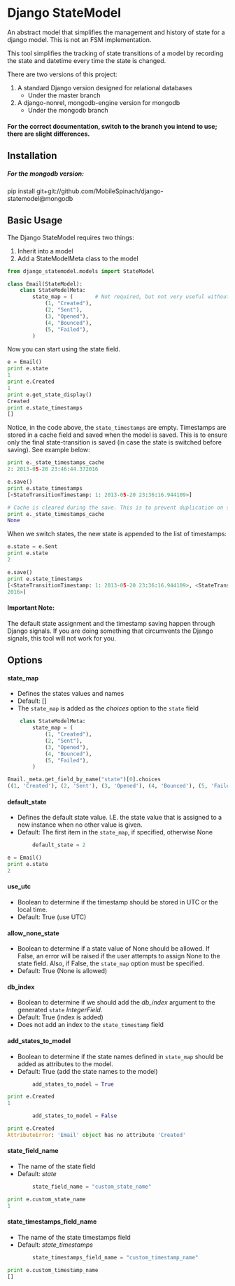 Django StateModel
=================

An abstract model that simplifies the management and history of state for a
django model. This is not an FSM implementation.

This tool simplifies the tracking of state transitions of a model by recording
the state and datetime every time the state is changed.

There are two versions of this project:

1. A standard Django version designed for relational databases
    * Under the master branch
2. A django-nonrel, mongodb-engine version for mongodb
    * Under the mongodb branch

#### For the correct documentation, switch to the branch you intend to use; there are slight differences.


## Installation

##### For the mongodb version:
pip install git+git://github.com/MobileSpinach/django-statemodel@mongodb


## Basic Usage

The Django StateModel requires two things:

1. Inherit into a model
2. Add a StateModelMeta class to the model

```python
from django_statemodel.models import StateModel

class Email(StateModel):
    class StateModelMeta:
        state_map = (       # Not required, but not very useful without
            (1, "Created"),
            (2, "Sent"),
            (3, "Opened"),
            (4, "Bounced"),
            (5, "Failed"),
        )
```

Now you can start using the state field.

```python
e = Email()
print e.state
1
print e.Created
1
print e.get_state_display()
Created
print e.state_timestamps
[]
```

Notice, in the code above, the `state_timestamps` are empty. Timestamps are stored
in a cache field and saved when the model is saved. This is to ensure only the
final state-transition is saved (in case the state is switched before saving).
See example below:

```python
print e._state_timestamps_cache
2: 2013-05-20 23:46:44.372016

e.save()
print e.state_timestamps
[<StateTransitionTimestamp: 1: 2013-05-20 23:36:16.944109>]

# Cache is cleared during the save. This is to prevent duplication on subsequent saves
print e._state_timestamps_cache
None
```

When we switch states, the new state is appended to the list of timestamps:

```python
e.state = e.Sent
print e.state
2

e.save()
print e.state_timestamps
[<StateTransitionTimestamp: 1: 2013-05-20 23:36:16.944109>, <StateTransitionTimestamp: 2: 2013-05-20 23:46:44.37
2016>]
```

#### Important Note:

The default state assignment and the timestamp saving happen
through Django signals. If you are doing something that circumvents the Django
signals, this tool will not work for you.

## Options

#### state_map
* Defines the states values and names
* Default: []
* The `state_map` is added as the *choices* option to the `state` field

```python
    class StateModelMeta:
        state_map = (
            (1, "Created"),
            (2, "Sent"),
            (3, "Opened"),
            (4, "Bounced"),
            (5, "Failed"),
        )

Email._meta.get_field_by_name("state")[0].choices
((1, 'Created'), (2, 'Sent'), (3, 'Opened'), (4, 'Bounced'), (5, 'Failed'))
```

#### default_state
* Defines the default state value. I.E. the state value that is assigned to a
  new instance when no other value is given.
* Default: The first item in the `state_map`, if specified, otherwise None

```python
        default_state = 2

e = Email()
print e.state
2
```

#### use_utc
* Boolean to determine if the timestamp should be stored in UTC or the local time.
* Default: True (use UTC)

#### allow_none_state
* Boolean to determine if a state value of None should be allowed. If False,
  an error will be raised if the user attempts to assign None to the state field.
  Also, if False, the `state_map` option must be specified.
* Default: True (None is allowed)

#### db_index
* Boolean to determine if we should add the *db_index* argument to the generated
  `state` *IntegerField*.
* Default: True (index is added)
* Does not add an index to the `state_timestamp` field

#### add_states_to_model
* Boolean to determine if the state names defined in `state_map` should be added as
  attributes to the model.
* Default: True (add the state names to the model)

```python
        add_states_to_model = True

print e.Created
1
```
```python
        add_states_to_model = False

print e.Created
AttributeError: 'Email' object has no attribute 'Created'
```

#### state_field_name
* The name of the state field
* Default: *state*

```python
        state_field_name = "custom_state_name"

print e.custom_state_name
1
```

#### state_timestamps_field_name
* The name of the state timestamps field
* Default: *state_timestamps*

```python
        state_timestamps_field_name = "custom_timestamp_name"

print e.custom_timestamp_name
[]
```
